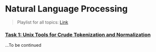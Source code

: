 # Natural Language Processing

> Playlist for all topics: [Link](https://www.youtube.com/playlist?list=PLYTBfujHP-398q0SsvCGZ2kWCU0jDViAY)

### [Task 1: Unix Tools for Crude Tokenization and Normalization](https://github.com/sanjib-sen/nlp/tree/master/task01)
...To be continued
